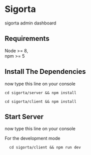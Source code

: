 # Sigorta
sigorta admin dashboard

## Requirements
Node >= 8, </br>
npm >= 5

## Install The Dependencies
now type this line on your console
```
cd sigorta/server && npm install
```
```
cd sigorta/client && npm install
```

## Start Server
now type this line on your console

For the development mode
```
  cd sigorta/client && npm run dev
```
